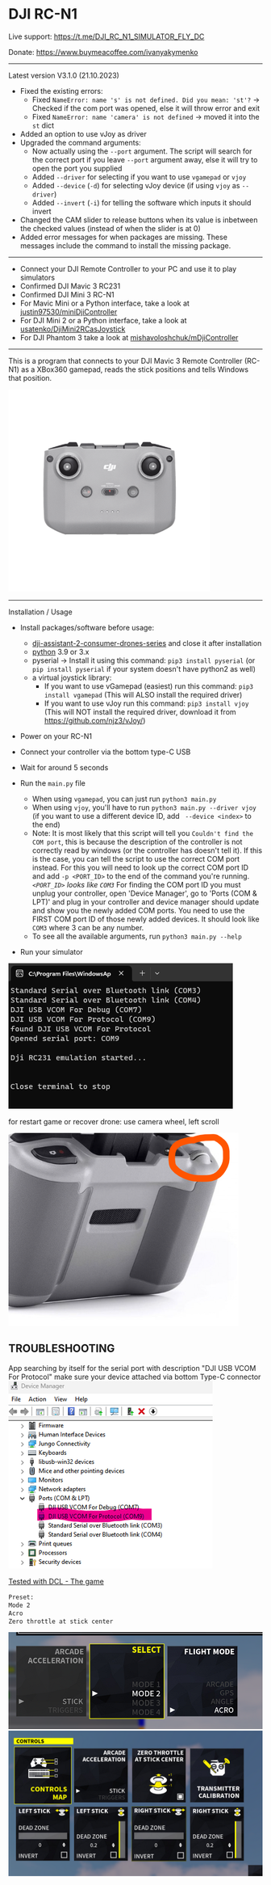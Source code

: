 DJI RC-N1
===============
Live support: https://t.me/DJI_RC_N1_SIMULATOR_FLY_DC

Donate: https://www.buymeacoffee.com/ivanyakymenko 

-----------------------------------------------------------------------------
Latest version V3.1.0 (21.10.2023)
 - Fixed the existing errors:
   - Fixed `NameError: name 's' is not defined. Did you mean: 'st'?` -> Checked if the com port was opened, else it will throw error and exit
   - Fixed `NameError: name 'camera' is not defined` -> moved it into the `st` dict
 - Added an option to use vJoy as driver
 - Upgraded the command arguments:
   - Now actually using the `--port` argument. The script will search for the correct port if you leave `--port` argument away, else it will try to open the port you supplied
   - Added `--driver` for selecting if you want to use `vgamepad` or `vjoy`
   - Added `--device` (`-d`) for selecting vJoy device (if using `vjoy` as `--driver`)
   - Added `--invert` (`-i`) for telling the software which inputs it should invert
 - Changed the CAM slider to release buttons when its value is inbetween the checked values (instead of when the slider is at 0)
 - Added error messages for when packages are missing. These messages include the command to install the missing package.
-----------------------------------------------------------------------------

 - Connect your DJI Remote Controller to your PC and use it to play simulators
 - Confirmed DJI Mavic 3 RC231
 - Confirmed DJI Mini 3 RC-N1
 - For Mavic Mini or a Python interface, take a look at [justin97530/miniDjiController](https://github.com/justin97530/miniDjiController)
 - For DJI Mini 2 or a Python interface, take a look at [usatenko/DjiMini2RCasJoystick](https://github.com/usatenko/DjiMini2RCasJoystick)
 - For DJI Phantom 3 take a look at [mishavoloshchuk/mDjiController](https://github.com/mishavoloshchuk/mDjiController)
-----------------------------------------------------------------------------


This is a program that connects to your DJI Mavic 3 Remote Controller (RC-N1) as a XBox360 gamepad,
reads the stick positions and tells Windows that position.

<img height="400" src="DJI-RC-N1-Remote-Controller.png" width="400"/>

-----------------------------------------------------------------------------
Installation / Usage
- Install packages/software before usage:
  - [dji-assistant-2-consumer-drones-series](https://www.dji.com/downloads/softwares/dji-assistant-2-consumer-drones-series) and close it after installation
  - [python](https://www.python.org/) 3.9 or 3.x
  - pyserial -> Install it using this command: `pip3 install pyserial` (or `pip install pyserial` if your system doesn't have python2 as well)
  - a virtual joystick library:
    - If you want to use vGamepad (easiest) run this command: `pip3 install vgamepad` (This will ALSO install the required driver)
    - If you want to use vJoy run this command: `pip3 install vjoy` (This will NOT install the required driver, download it from https://github.com/njz3/vJoy/)

- Power on your RC-N1
- Connect your controller via the bottom type-C USB
- Wait for around 5 seconds
- Run the `main.py` file
  - When using `vgamepad`, you can just run `python3 main.py`
  - When using `vjoy`, you'll have to run `python3 main.py --driver vjoy` (if you want to use a different device ID, add ` --device <index>` to the end)
  - Note: It is most likely that this script will tell you `Couldn't find the COM port`, this is because the description of the controller is not correctly read by windows (or the controller has doesn't tell it).
    If this is the case, you can tell the script to use the correct COM port instead. For this you will need to look up the correct COM port ID and add `-p <PORT_ID>` to the end of the command you're running. *`<PORT_ID>` looks like `COM3`*
    For finding the COM port ID you must unplug your controller, open 'Device Manager', go to 'Ports (COM & LPT)' and plug in your controller and device manager should update and show you the newly added COM ports.
    You need to use the FIRST COM port ID of those newly added devices. It should look like `COM3` where 3 can be any number.
  - To see all the available arguments, run `python3 main.py --help`
- Run your simulator

![](connect_ok.png)

for restart game or recover drone: use camera wheel, left scroll

![](control.png)


TROUBLESHOOTING
-----------------------------------------------------------------------------
App searching by itself for the serial port with description "DJI USB VCOM For Protocol"
make sure your device attached via bottom Type-C connector
![](connect.png)

[Tested with DCL - The game](https://store.steampowered.com/app/964570/DCL__The_Game/) 

    Preset:
    Mode 2
    Acro
    Zero throttle at stick center

![](preset1.png)
![](preset2.png)
